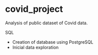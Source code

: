 # covid_project

Analysis of public dataset of Covid data.

SQL
- Creation of database using PostgreSQL
- Inicial data exploration
